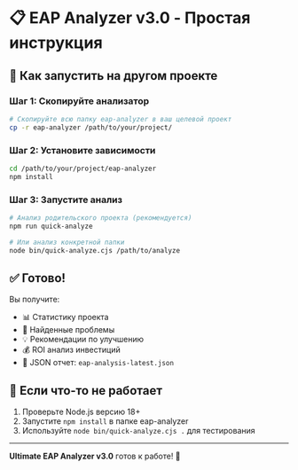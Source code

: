 # 📋 EAP Analyzer v3.0 - Простая инструкция

## 🎯 Как запустить на другом проекте

### Шаг 1: Скопируйте анализатор
```bash
# Скопируйте всю папку eap-analyzer в ваш целевой проект
cp -r eap-analyzer /path/to/your/project/
```

### Шаг 2: Установите зависимости
```bash
cd /path/to/your/project/eap-analyzer
npm install
```

### Шаг 3: Запустите анализ
```bash
# Анализ родительского проекта (рекомендуется)
npm run quick-analyze

# Или анализ конкретной папки
node bin/quick-analyze.cjs /path/to/analyze
```

## ✅ Готово!

Вы получите:
- 📊 Статистику проекта
- 🎯 Найденные проблемы
- 💡 Рекомендации по улучшению
- 💰 ROI анализ инвестиций
- 📄 JSON отчет: `eap-analysis-latest.json`

## 🔧 Если что-то не работает

1. Проверьте Node.js версию 18+
2. Запустите `npm install` в папке eap-analyzer
3. Используйте `node bin/quick-analyze.cjs .` для тестирования

---
**Ultimate EAP Analyzer v3.0** готов к работе! 🚀
